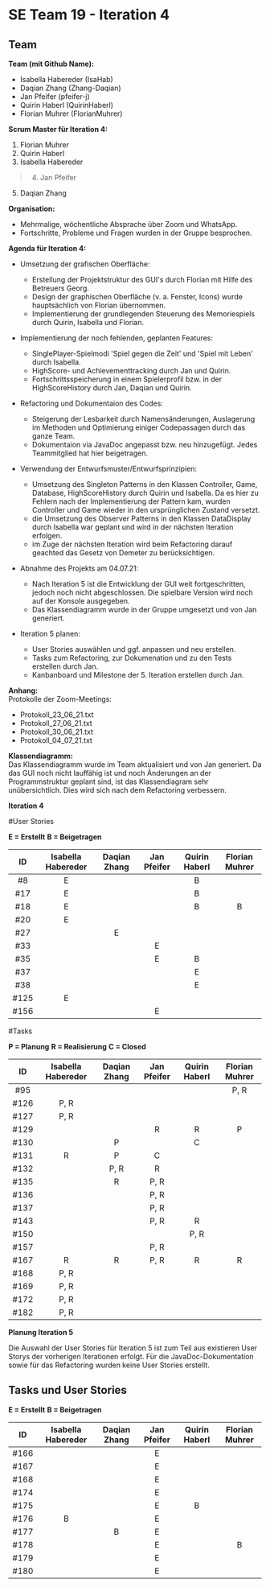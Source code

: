 # SE Team 19 - Iteration 4

## Team

**Team (mit Github Name):**
- Isabella Habereder (IsaHab)
- Daqian Zhang (Zhang-Daqian)
- Jan Pfeifer (pfeifer-j)
- Quirin Haberl (QuirinHaberl)
- Florian Muhrer (FlorianMuhrer)


**Scrum Master für Iteration 4:**
1. Florian Muhrer
2. Quirin Haberl
3. Isabella Habereder
> 4. Jan Pfeifer
5. Daqian Zhang


**Organisation:**
- Mehrmalige, wöchentliche Absprache über Zoom und WhatsApp.
- Fortschritte, Probleme und Fragen wurden in der Gruppe besprochen. 


**Agenda für Iteration 4:**
- Umsetzung der grafischen Oberfläche:
	- Erstellung der Projektstruktur des GUI's durch Florian mit Hilfe des Betreuers Georg.
	- Design der graphischen Oberfläche (v. a. Fenster, Icons) wurde hauptsächlich von Florian übernommen.
	- Implementierung der grundlegenden Steuerung des Memoriespiels durch Quirin, Isabella und Florian.
  
- Implementierung der noch fehlenden, geplanten Features:
 	- SinglePlayer-Spielmodi 'Spiel gegen die Zeit' und 'Spiel mit Leben' durch Isabella.
	- HighScore- und Achievementtracking durch Jan und Quirin.
	- Fortschrittsspeicherung in einem Spielerprofil bzw. in der HighScoreHistory durch Jan, Daqian und Quirin.
  
- Refactoring und Dokumentaion des Codes:
	- Steigerung der Lesbarkeit durch Namensänderungen, Auslagerung im Methoden und Optimierung einiger Codepassagen durch das ganze Team.
	- Dokumentaion via JavaDoc angepasst bzw. neu hinzugefügt. Jedes Teammitglied hat hier beigetragen.
  
- Verwendung der Entwurfsmuster/Entwurfsprinzipien:
	- Umsetzung des Singleton Patterns in den Klassen Controller, Game, Database, HighScoreHistory durch Quirin und Isabella. Da es hier zu Fehlern nach der Implementierung 	   der Pattern kam, wurden Controller und Game wieder in den ursprünglichen Zustand versetzt.
	- die Umsetzung des Observer Patterns in den Klassen DataDisplay durch Isabella war geplant und wird in der nächsten Iteration erfolgen.
	- im Zuge der nächsten Iteration wird beim Refactoring darauf geachted das Gesetz von Demeter zu berücksichtigen.
  
- Abnahme des Projekts am 04.07.21:
	- Nach Iteration 5 ist die Entwicklung der GUI weit fortgeschritten, jedoch noch nicht abgeschlossen. Die spielbare Version wird noch auf der Konsole ausgegeben.
	- Das Klassendiagramm wurde in der Gruppe umgesetzt und von Jan generiert.
  
- Iteration 5 planen:  
	- User Stories auswählen und ggf. anpassen und neu erstellen.
	- Tasks zum Refactoring, zur Dokumenation und zu den Tests erstellen durch Jan.
	- Kanbanboard und Milestone der 5. Iteration erstellen durch Jan.



**Anhang:**  
Protokolle der Zoom-Meetings:
- Protokoll_23_06_21.txt
- Protokoll_27_06_21.txt
- Protokoll_30_06_21.txt
- Protokoll_04_07_21.txt


**Klassendiagramm:**  
Das Klassendiagramm wurde im Team aktualisiert und von Jan generiert. 
Da das GUI noch nicht lauffähig ist und noch Änderungen an der Programmstruktur geplant sind,
ist das Klassendiagram sehr unübersichtlich. Dies wird sich nach dem Refactoring verbessern.


**Iteration 4**

#User Stories

**E = Erstellt**
**B = Beigetragen**

| ID | Isabella Habereder | Daqian Zhang | Jan Pfeifer | Quirin Haberl | Florian Muhrer|
|:---:|:------------:|:------------:|:------------:|:------------:|:------------:|
| #8 |E|||B||
| #17 |E|||B|
| #18 |E|||B|B|
| #20 |E|||||
| #27 ||E||||
| #33 |||E|||
| #35 |||E|B||
| #37 ||||E||
| #38 ||||E||
| #125 |E|||||
| #156 |||E|||


#Tasks

**P = Planung**
**R = Realisierung**
**C = Closed**

| ID | Isabella Habereder | Daqian Zhang | Jan Pfeifer | Quirin Haberl | Florian Muhrer|
|:---:|:------------:|:------------:|:------------:|:------------:|:------------:|
| #95  |||||P, R|
| #126 |P, R|||||
| #127 |P, R|||||
| #129 |||R|R|P|
| #130 ||P||C||
| #131 |R|P|C|||
| #132 ||P, R|R|||
| #135 ||R|P, R|||
| #136 |||P, R|||
| #137 |||P, R|||
| #143 |||P, R|R||
| #150 ||||P, R||
| #157 |||P, R|||
| #167 |R|R|P, R|R|R|
| #168 |P, R|||||
| #169 |P, R|||||
| #172 |P, R|||||
| #182 |P, R|||||


**Planung Iteration 5**

Die Auswahl der User Stories für Iteration 5 ist zum Teil aus existieren User Storys der vorherigen Iterationen erfolgt.
Für die JavaDoc-Dokumentation sowie für das Refactoring wurden keine User Stories erstellt.

## Tasks und User Stories

**E = Erstellt**
**B = Beigetragen**

| ID | Isabella Habereder | Daqian Zhang | Jan Pfeifer | Quirin Haberl | Florian Muhrer|
|:---:|:------------:|:------------:|:------------:|:------------:|:------------:|
| #166 |||E|||
| #167 |||E|||
| #168 |||E|||
| #174 |||E|||
| #175 |||E|B||
| #176 |B||E|||
| #177 ||B|E|||
| #178 |||E||B|
| #179 |||E|||
| #180 |||E|||
